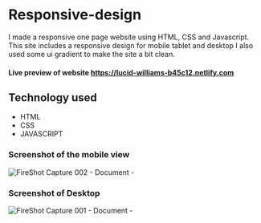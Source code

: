 # Responsive-design
I made a responsive one page website using HTML, CSS and Javascript. This site includes a responsive design for mobile tablet and desktop 
I also used some ui gradient to make the site a bit clean.

#### Live preview of website https://lucid-williams-b45c12.netlify.com

## Technology used
* HTML
* CSS
* JAVASCRIPT
  

### Screenshot of the mobile view

![FireShot Capture 002 - Document - ](https://user-images.githubusercontent.com/37313213/63651104-832a1e80-c71f-11e9-9d12-c511b1a92825.png)


### Screenshot of Desktop

![FireShot Capture 001 - Document - ](https://user-images.githubusercontent.com/37313213/63651140-d7cd9980-c71f-11e9-8f23-fbec55b618fb.png)



